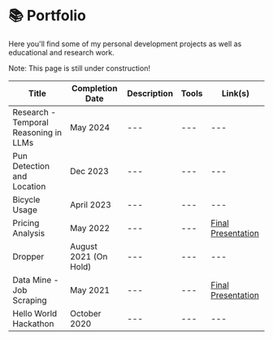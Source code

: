 # 📚 Portfolio
Here you'll find some of my personal development projects as well as educational and research work.

Note: This page is still under construction!

| Title | Completion Date | Description | Tools | Link(s) | 
| --- | --- | --- | --- | --- |
| Research - Temporal Reasoning in LLMs | May 2024 | --- | --- | --- |
| Pun Detection and Location | Dec 2023 | --- | --- | --- |
| Bicycle Usage | April 2023 | --- | --- | --- |
| Pricing Analysis | May 2022 | --- | --- | [Final Presentation](https://datamine.purdue.edu/corporate/cla/) |
| Dropper | August 2021 (On Hold) | --- | --- | --- |
| Data Mine - Job Scraping | May 2021 | --- | --- | [Final Presentation](https://datamine.purdue.edu/corporate/tmap/2021.html) |
| Hello World Hackathon | October 2020 | --- | --- | --- |

